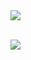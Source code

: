
<a href="https://github.com/deceit?tab=repositories">
  <img align="center" src="https://github-readme-stats.vercel.app/api/top-langs/?username=haste1337&layout=compact&show_icons=true&title_color=fff&icon_color=79ff97&text_color=9f9f9f&bg_color=151515" />
</a>
<br>
<br>

![](https://komarev.com/ghpvc/?username=Haste1337)
